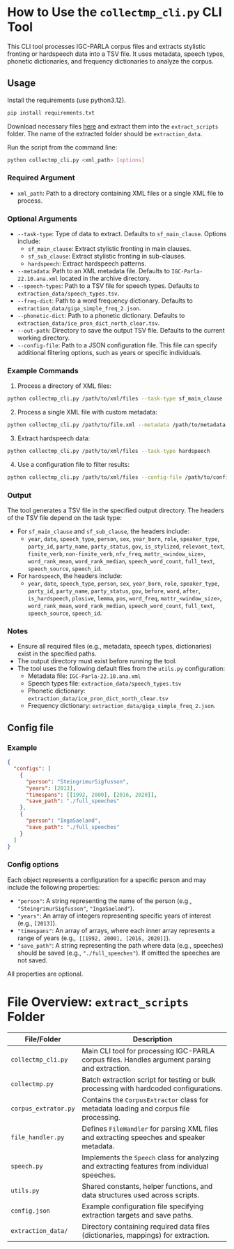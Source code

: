 # How to Use the `collectmp_cli.py` CLI Tool
This CLI tool processes IGC-PARLA corpus files and extracts stylistic fronting or hardspeech data into a TSV file. It uses metadata, speech types, phonetic dictionaries, and frequency dictionaries to analyze the corpus.

## Usage
Install the requirements (use python3.12). 
```bash
pip install requirements.txt
```

Download necessary files [here](https://drive.google.com/uc?export=download&id=1-acd-uzqOiJU3IYwv3lIZSKEFX5dXTBb) and extract them into the `extract_scripts` folder. The name of the extracted folder should be `extraction_data`.

Run the script from the command line:

```bash
python collectmp_cli.py <xml_path> [options]
```

### Required Argument
- `xml_path`: Path to a directory containing XML files or a single XML file to process.

### Optional Arguments
- `--task-type`: Type of data to extract. Defaults to `sf_main_clause`. Options include:
	- `sf_main_clause`: Extract stylistic fronting in main clauses.
	- `sf_sub_clause`: Extract stylistic fronting in sub-clauses.
	- `hardspeech`: Extract hardspeech patterns.
- `--metadata`: Path to an XML metadata file. Defaults to `IGC-Parla-22.10.ana.xml` located in the archive directory.
- `--speech-types`: Path to a TSV file for speech types. Defaults to `extraction_data/speech_types.tsv`.
- `--freq-dict`: Path to a word frequency dictionary. Defaults to `extraction_data/giga_simple_freq_2.json`.
- `--phonetic-dict`: Path to a phonetic dictionary. Defaults to `extraction_data/ice_pron_dict_north_clear.tsv`.
- `--out-path`: Directory to save the output TSV file. Defaults to the current working directory.
- `--config-file`: Path to a JSON configuration file. This file can specify additional filtering options, such as years or specific individuals.

### Example Commands

1. Process a directory of XML files:
```bash
python collectmp_cli.py /path/to/xml/files --task-type sf_main_clause --out-path /path/to/output
```
2. Process a single XML file with custom metadata:
```bash
python collectmp_cli.py /path/to/file.xml --metadata /path/to/metadata.xml --out-path /path/to/output
```
3. Extract hardspeech data:
```bash
python collectmp_cli.py /path/to/xml/files --task-type hardspeech
```
4. Use a configuration file to filter results:
```bash
python collectmp_cli.py /path/to/xml/files --config-file /path/to/config.json --out-path /path/to/output
```

### Output
The tool generates a TSV file in the specified output directory. The headers of the TSV file depend on the task type:

- For `sf_main_clause` and `sf_sub_clause`, the headers include:
	- `year`, `date`, `speech_type`, `person`, `sex`, `year_born`, `role`, `speaker_type`, `party_id`, `party_name`, `party_status`, `gov`, `is_stylized`, `relevant_text`, `finite_verb`, `non-finite_verb`, `nfv_freq`, `mattr_<window_size>`, `word_rank_mean`, `word_rank_median`, `speech_word_count`, `full_text`, `speech_source`, `speech_id`.
- For `hardspeech`, the headers include:
	- `year`, `date`, `speech_type`, `person`, `sex`, `year_born`, `role`, `speaker_type`, `party_id`, `party_name`, `party_status`, `gov`, `before`, `word`, `after`, `is_hardspeech`, `plosive`, `lemma`, `pos`, `word_freq`, `mattr_<window_size>`, `word_rank_mean`, `word_rank_median`, `speech_word_count`, `full_text`, `speech_source`, `speech_id`.

### Notes
- Ensure all required files (e.g., metadata, speech types, dictionaries) exist in the specified paths.
- The output directory must exist before running the tool.
- The tool uses the following default files from the `utils.py` configuration:
	- Metadata file: `IGC-Parla-22.10.ana.xml`
	- Speech types file: `extraction_data/speech_types.tsv`
	- Phonetic dictionary: `extraction_data/ice_pron_dict_north_clear.tsv`
	- Frequency dictionary: `extraction_data/giga_simple_freq_2.json`.
 
## Config file

### Example

```json
{
  "configs": [
    {
      "person": "SteingrimurSigfusson",
      "years": [2013],
      "timespans": [[1992, 2000], [2016, 2020]],
      "save_path": "./full_speeches"
    },
    {
      "person": "IngaSaeland",
      "save_path": "./full_speeches" 
    }
  ]
}
```

### Config options

Each object represents a configuration for a specific person and may include the following properties:
- `"person"`: A string representing the name of the person (e.g., `"SteingrimurSigfusson"`, `"IngaSaeland"`).
- `"years"`: An array of integers representing specific years of interest (e.g., `[2013]`).
- `"timespans"`: An array of arrays, where each inner array represents a range of years (e.g.,` [[1992, 2000], [2016, 2020]]`).
- `"save_path"`: A string representing the path where data (e.g., speeches) should be saved (e.g., `"./full_speeches"`). If omitted the speeches are not saved.

All properties are optional.

# File Overview: `extract_scripts` Folder

| File/Folder            | Description                                                                                   |
|------------------------|----------------------------------------------------------------------------------------------|
| `collectmp_cli.py`     | Main CLI tool for processing IGC-PARLA corpus files. Handles argument parsing and extraction.|
| `collectmp.py`         | Batch extraction script for testing or bulk processing with hardcoded configurations.         |
| `corpus_extrator.py`   | Contains the `CorpusExtractor` class for metadata loading and corpus file processing.         |
| `file_handler.py`      | Defines `FileHandler` for parsing XML files and extracting speeches and speaker metadata.     |
| `speech.py`            | Implements the `Speech` class for analyzing and extracting features from individual speeches. |
| `utils.py`             | Shared constants, helper functions, and data structures used across scripts.                 |
| `config.json`          | Example configuration file specifying extraction targets and save paths.                      |
| `extraction_data/`     | Directory containing required data files (dictionaries, mappings) for extraction.             |